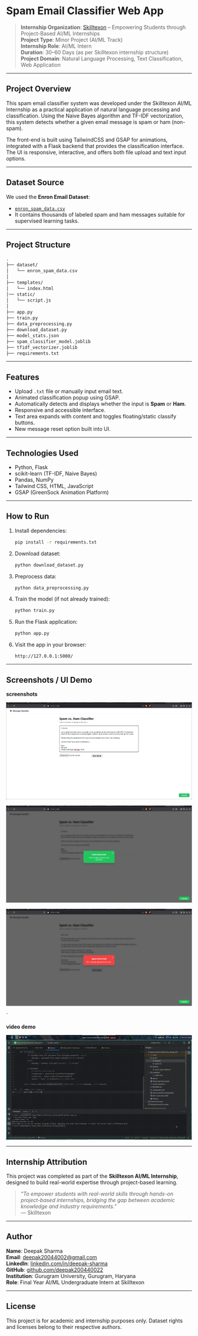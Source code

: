 # Spam Email Classifier Web App

> **Internship Organization**: [Skilltexon](https://www.linkedin.com/company/skilltexon/) – Empowering Students through Project-Based AI/ML Internships  
> **Project Type**: Minor Project (AI/ML Track)  
> **Internship Role**: AI/ML Intern  
> **Duration**: 30–60 Days (as per Skilltexon internship structure)  
> **Project Domain**: Natural Language Processing, Text Classification, Web Application

---

## Project Overview

This spam email classifier system was developed under the Skilltexon AI/ML Internship as a practical application of natural language processing and classification. Using the Naive Bayes algorithm and TF-IDF vectorization, this system detects whether a given email message is spam or ham (non-spam).

The front-end is built using TailwindCSS and GSAP for animations, integrated with a Flask backend that provides the classification interface. The UI is responsive, interactive, and offers both file upload and text input options.

---

## Dataset Source

We used the **Enron Email Dataset**:
- [`enron_spam_data.csv`](https://www.kaggle.com/datasets/balakishan77/enron-spam-data)
- It contains thousands of labeled spam and ham messages suitable for supervised learning tasks.

---

## Project Structure

```
.
├── dataset/
│   └── enron_spam_data.csv
│
├── templates/
│   └── index.html
│── static/
│   └── script.js
│
├── app.py
├── train.py
├── data_preprocessing.py
├── download_dataset.py
├── model_stats.json
├── spam_classifier_model.joblib
├── tfidf_vectorizer.joblib
├── requirements.txt
```

---

## Features

- Upload `.txt` file or manually input email text.
- Animated classification popup using GSAP.
- Automatically detects and displays whether the input is **Spam** or **Ham**.
- Responsive and accessible interface.
- Text area expands with content and toggles floating/static classify buttons.
- New message reset option built into UI.

---

## Technologies Used

- Python, Flask
- scikit-learn (TF-IDF, Naive Bayes)
- Pandas, NumPy
- Tailwind CSS, HTML, JavaScript
- GSAP (GreenSock Animation Platform)

---

## How to Run

1. Install dependencies:
   ```bash
   pip install -r requirements.txt
   ```


2. Download dataset:
   ```bash
   python download_dataset.py
   ```


3. Preprocess data:
   ```bash
   python data_preprocessing.py
   ```

4. Train the model (if not already trained):
   ```bash
   python train.py
   ```

5. Run the Flask application:
   ```bash
   python app.py
   ```

6. Visit the app in your browser:
   ```
   http://127.0.0.1:5000/
   ```

---

## Screenshots / UI Demo



**screenshots** 

![Interface](assets/interface.png)

![ham clasified](assets/ham_classified.png)

![spam_classified](assets/spam_classified.png)

`

**video demo**  

![video_demo](assets/output.gif)

---

## Internship Attribution

This project was completed as part of the **Skilltexon AI/ML Internship**, designed to build real-world expertise through project-based learning.

> _"To empower students with real-world skills through hands-on project-based internships, bridging the gap between academic knowledge and industry requirements."_  
— Skilltexon

---

## Author

**Name**: Deepak Sharma  
**Email**: deepak20044002@gmail.com  
**LinkedIn**: [linkedin.com/in/deepak-sharma](https://www.linkedin.com/in/deepak-sharma-0444b632a/)  
**GitHub**: [github.com/deepak200440022](https://github.com/Deepak200440022/SKILLTEXON)  
**Institution**: Gurugram University, Gurugram, Haryana  
**Role**: Final Year AI/ML Undergraduate Intern at Skilltexon

---

## License

This project is for academic and internship purposes only. Dataset rights and licenses belong to their respective authors.
